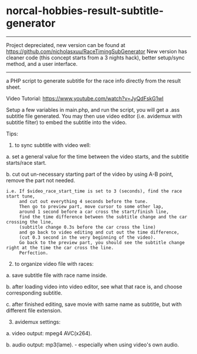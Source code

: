 norcal-hobbies-result-subtitle-generator
========================================

***
Project depreciated, new version can be found at https://github.com/nicholasxuu/RaceTimingSubGenerator
New version has cleaner code (this concept starts from a 3 nights hack), better setup/sync method, and a user interface.
***

a PHP script to generate subtitle for the race info directly from the result sheet.


Video Tutorial:
https://www.youtube.com/watch?v=JyQdFskG1wI


Setup a few variables in main.php, and run the script, you will get a .ass subtitle file generated.
You may then use video editor (i.e. avidemux with subtitle filter) to embed the subtitle into the video. 


Tips:
1. to sync subtitle with video well:

  a. set a general value for the time between the video starts, and the subtitle starts/race start.
  
  b. cut out un-necessary starting part of the video by using A-B point, remove the part not needed.
  
    i.e. If $video_race_start_time is set to 3 (seconds), find the race start tune, 
         and cut out everything 4 seconds before the tune.
         Then go to preview part, move cursor to some other lap, 
         around 1 second before a car cross the start/finish line, 
         find the time difference between the subtitle change and the car crossing the line, 
         (subtitle change 0.3s before the car cross the line)
         and go back to video editing and cut out the time difference,
         (cut 0.3 second in the very beginning of the video).
         Go back to the preview part, you should see the subtitle change right at the time the car cross the line.
         Perfection.
         

2. to organize video file with races:

  a. save subtitle file with race name inside.
  
  b. after loading video into video editor, see what that race is, and choose corresponding subtitle.
  
  c. after finished editing, save movie with same name as subtitle, but with different file extension.
  

3. avidemux settings:

  a. video output: mpeg4 AVC(x264).
  
  b. audio output: mp3(lame). - especially when using video's own audio.

         
